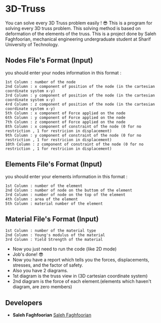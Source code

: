# 3D-Truss
You can solve every 3D Truss problem easily ! :sunglasses:
This is a program for solving every 3D truss problem. This solving method is based on deformation of the elements of the truss.
This is a project done by Saleh Faghfoorian, mechanical engineering undergraduate student at Sharif University of Technology.

## Nodes File's Format (Input)
you should enter your nodes information in this format :
```
1st Column : number of the node
2nd Column : x component of position of the node (in the cartesian coordinate system x-y)
3rd Column : y component of position of the node (in the cartesian coordinate system x-y)
4rd Column : z component of position of the node (in the cartesian coordinate system x-y)
5th Column : x component of Force applied on the node
6th Column : y component of Force applied on the node
7th Column : z component of Force applied on the node
8th Column : x component of constraint of the node (0 for no restriction , 1 for restricion in displacement)
9th Column : y component of constraint of the node (0 for no restriction , 1 for restricion in displacement)
10th Column : z component of constraint of the node (0 for no restriction , 1 for restricion in displacement)
```
## Elements File's Format (Input)
you should enter your elements information in this format :
```
1st Column : number of the element
2nd Column : number of node on the buttom of the element
3rd Column : number of node on the top of the element
4th Column : area of the element
5th Column : material number of the element
```

## Material File's Format (Input)
```
1st Column : number of the material type
2nd Column : Young's modulus of the material
3rd Column : Yield Strength of the material
```
* Now you just need to run the code (like 2D mode)
* Job's done! :sunglasses:
* Now you have a report which tells you the forces, displacements, stresses, and the factor of safety.
* Also you have 2 diagrams.
* 1st diagram is the truss view in (3D cartesian coordinate system)
* 2nd diagram is the force of each element.(elements which haven't diagram, are zero members)

## Developers
* **Saleh Faghfoorian** [Saleh Faghfoorian](https://github.com/saleh-faghfoorian)
